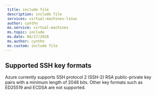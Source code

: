 ```yaml
---
 title: include file
 description: include file
 services: virtual-machines-linux
 author: cynthn
 ms.service: virtual-machines
 ms.topic: include
 ms.date: 04/17/2018
 ms.author: cynthn
 ms.custom: include file
---
```


## Supported SSH key formats

Azure currently supports SSH protocol 2 (SSH-2) RSA public-private key pairs with a minimum length of 2048 bits. Other key formats such as ED25519 and ECDSA are not supported. 